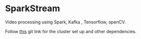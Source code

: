 # SparkStream
Video processing using Spark, Kafka , Tensorflow, openCV.

Follow [this](https://github.com/trilokmani14/PyctureStream/edit/master/README.md) git link for the cluster set up and other dependencies. 


